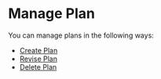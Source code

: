 # Manage Plan

You can manage plans in the following ways:

* [Create Plan](https://docs.inogic.com/business-process-checklist/features/manage-plans/create-plans)
* [Revise Plan](https://docs.inogic.com/business-process-checklist/features/manage-plans/revise-plan)
* [Delete Plan](https://docs.inogic.com/business-process-checklist/features/manage-plans/delete-plan)
